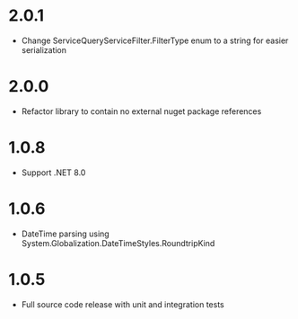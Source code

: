 # 2.0.1
- Change ServiceQueryServiceFilter.FilterType enum to a string for easier serialization

# 2.0.0
- Refactor library to contain no external nuget package references

# 1.0.8
- Support .NET 8.0

# 1.0.6
- DateTime parsing using System.Globalization.DateTimeStyles.RoundtripKind

# 1.0.5
- Full source code release with unit and integration tests

